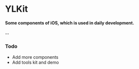 # YLKit
#### Some components of iOS, which is used in daily development.

--

### Todo
- Add more components
- Add tools kit and demo

